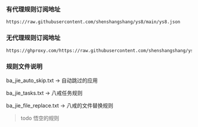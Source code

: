 ### 有代理规则订阅地址
``` shell
https://raw.githubusercontent.com/shenshangshang/ys8/main/ys8.json
```

### 无代理规则订阅地址
``` shell
https://ghproxy.com/https://raw.githubusercontent.com/shenshangshang/ys8/main/ys9.json
```


### 规则文件说明

ba_jie_auto_skip.txt -> 自动跳过的应用

ba_jie_tasks.txt -> 八戒任务规则

ba_jie_file_replace.txt -> 八戒的文件替换规则

> todo 悟空的规则


